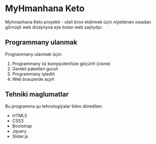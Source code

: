 # MyHmanhana Keto

Myhmanhana Keto proýekti - oteli bron etdirmek üçin niýetlenen owadan görnüşli web dizaýnyna eýe bolan web saýtydyr.

## Programmany ulanmak

Programmany ulanmak üçin:

1. Programmany öz kompýuteriňize göçüriň (clone)
2. Gerekli paketleri guruň
3. Programmany işlediň
4. Web brauzerde açyň

## Tehniki maglumatlar

Bu programma şu tehnologiýalar bilen döredilen:

- HTML5
- CSS3
- Bootstrap
- Jquery
- Slider.js